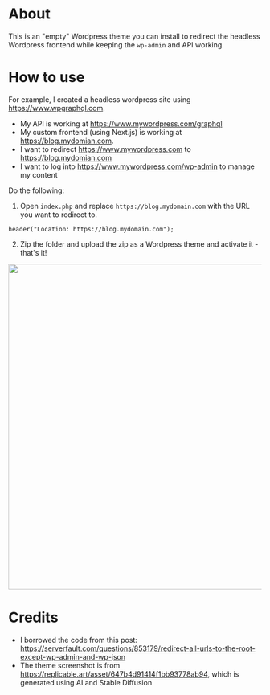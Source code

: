 # About

This is an "empty" Wordpress theme you can install to redirect the headless Wordpress frontend while keeping the `wp-admin` and API working.

# How to use

For example, I created a headless wordpress site using https://www.wpgraphql.com. 

- My API is working at https://www.mywordpress.com/graphql 
- My custom frontend (using Next.js) is working at https://blog.mydomian.com. 
- I want to redirect https://www.mywordpress.com to https://blog.mydomian.com
- I want to log into https://www.mywordpress.com/wp-admin to manage my content

Do the following:

1.  Open `index.php` and replace `https://blog.mydomain.com` with the URL you want to redirect to.

```
header("Location: https://blog.mydomain.com");
```

2. Zip the folder and upload the zip as a Wordpress theme and activate it - that's it!

<img width="648" src="https://github.com/harrywang/redirect-headless-wp/assets/595772/0e8acac4-4c94-4772-a265-0bab91ebce96">


# Credits

- I borrowed the code from this post: https://serverfault.com/questions/853179/redirect-all-urls-to-the-root-except-wp-admin-and-wp-json
- The theme screenshot is from https://replicable.art/asset/647b4d91414f1bb93778ab94, which is generated using AI and Stable Diffusion
